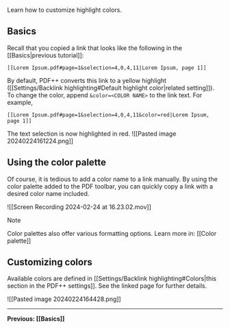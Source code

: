 Learn how to customize highlight colors.

## Basics

Recall that you copied a link that looks like the following in the [[Basics|previous tutorial]]:

```
[[Lorem Ipsum.pdf#page=1&selection=4,0,4,11|Lorem Ipsum, page 1]]
```

By default, PDF++ converts this link to a yellow highlight ([[Settings/Backlink highlighting#Default highlight color|related setting]]). To change the color, append `&color=<COLOR NAME>` to the link text. For example,

```
[[Lorem Ipsum.pdf#page=1&selection=4,0,4,11&color=red|Lorem Ipsum, page 1]]
```

The text selection is now highlighted in red.
![[Pasted image 20240224161224.png]]
## Using the color palette

Of course, it is tedious to add a color name to a link manually. By using the color palette added to the PDF toolbar, you can quickly copy a link with a desired color name included.

![[Screen Recording 2024-02-24 at 16.23.02.mov]]

> [!NOTE]
> Color palettes also offer various formatting options. Learn more in: [[Color palette]]

## Customizing colors

Available colors are defined in [[Settings/Backlink highlighting#Colors|this section in the PDF++ settings]]. See the linked page for further details.

![[Pasted image 20240224164428.png]]

---

**Previous: [[Basics]]**
